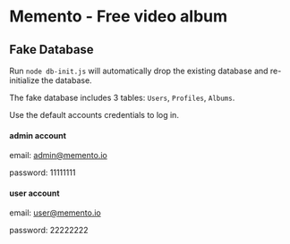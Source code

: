 # Memento - Free video album

## Fake Database

Run `node db-init.js` will automatically drop the existing database and re-initialize the database.

The fake database includes 3 tables: `Users`, `Profiles`, `Albums`.

Use the default accounts credentials to log in.

#### admin account

email: admin@memento.io

password: 11111111

#### user account

email: user@memento.io

password: 22222222